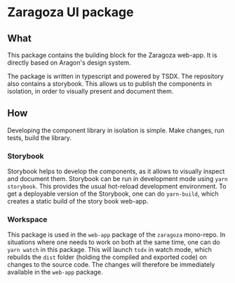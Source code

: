 # Zaragoza UI package

## What

This package contains the building block for the Zaragoza web-app. It is directly based on Aragon's design system.

The package is written in typescript and powered by TSDX. The repository also contains a storybook. This allows us to publish the components in isolation, in order to visually present and document them.

## How

Developing the component library in isolation is simple. Make changes, run tests, build the library.

### Storybook

Storybook helps to develop the components, as it allows to visually inspect and document them. Storybook can be run in development mode using `yarn storybook`. This provides the usual hot-reload development environment. To get a deployable version of the Storybook, one can do `yarn-build`, which creates a static build of the story book web-app.

### Workspace

This package is used in the `web-app` package of the `zaragoza` mono-repo. In situations where one needs to work on both at the same time, one can do `yarn watch` in this package. This will launch `tsdx` in watch mode, which rebuilds the `dist` folder (holding the compiled and exported code) on changes to the source code. The changes will therefore be immediately available in the `web-app` package.
